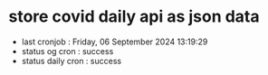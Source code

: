 # store covid daily api as json data

- last cronjob : Friday, 06 September 2024 13:19:29
- status og cron : success
- status daily cron : success
      
      